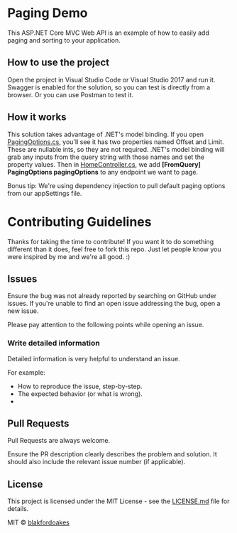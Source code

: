 
# Paging Demo

This ASP.NET Core MVC Web API is an example of how to easily add paging and sorting to your application.

## How to use the project

Open the project in Visual Studio Code or Visual Studio 2017 and run it.  
Swagger is enabled for the solution, so you can test is directly from a browser. Or you can use Postman to test it.

## How it works

This solution takes advantage of .NET's model binding. If you open [PagingOptions.cs](src\Models\PagingOptions.cs), you'll see it has two properties named Offset and Limit. These are nullable ints, so they are not required. .NET's model binding will grab any inputs from the query string with those names and set the property values. Then in [HomeController.cs](src\Controllers\HomeController.cs), we add **[FromQuery] PagingOptions pagingOptions** to any endpoint we want to page.

Bonus tip:  We're using dependency injection to pull default paging options from our appSettings file.

# Contributing Guidelines

Thanks for taking the time to contribute! If you want it to do something different than it does, feel free to fork this repo. Just let people know you were inspired by me and we're all good. :)

## Issues
Ensure the bug was not already reported by searching on GitHub under issues. If you're unable to find an open issue addressing the bug, open a new issue.

Please pay attention to the following points while opening an issue.

### Write detailed information
Detailed information is very helpful to understand an issue.

For example:
* How to reproduce the issue, step-by-step.
* The expected behavior (or what is wrong).
* 
## Pull Requests
Pull Requests are always welcome. 

Ensure the PR description clearly describes the problem and solution. It should also include the relevant issue number (if applicable).

## License
This project is licensed under the MIT License - see the [LICENSE.md](LICENSE.md) file for details.

MIT © [blakfordoakes]()